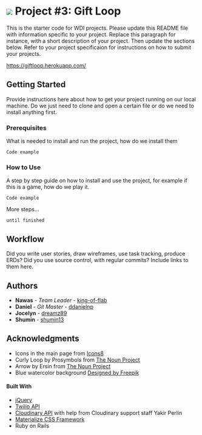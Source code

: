 # ![](https://ga-dash.s3.amazonaws.com/production/assets/logo-9f88ae6c9c3871690e33280fcf557f33.png) Project #3: Gift Loop

This is the starter code for WDI projects. Please update this README file with information specific to your project. Replace this paragraph for instance, with a short description of your project. Then update the sections below. Refer to your project specificaion for instructions on how to submit your projects.

https://giftloop.herokuapp.com/

## Getting Started

Provide instructions here about how to get your project running on our local machine. Do we just need to clone and open a certain file or do we need to install anything first.

### Prerequisites

What is needed to install and run the project, how do we install them

```
Code example
```

### How to Use

A step by step guide on how to install and use the project, for example if this is a game, how do we play it.


```
Code example
```

More steps...

```
until finished
```

## Workflow

Did you write user stories, draw wireframes, use task tracking, produce ERDs? Did you use source control, with regular commits? Include links to them here.

## Authors

* **Nawas** - *Team Leader* - [king-of-flab](https://github.com/king-of-flab)
* **Daniel** - *Git Master* - [ddanielnp](https://github.com/ddanielnp)
* **Jocelyn** - [dreamz89](https://github.com/dreamz89)
* **Shumin** - [shumin13](https://github.com/shumin13)

## Acknowledgments

* Icons in the main page from [Icons8](www.icons8.com)
* Curly Loop by Prosymbols from [The Noun Project](https://thenounproject.com)
* Arrow by Ersin from [The Noun Project](https://thenounproject.com)
* Blue watercolor background [Designed by Freepik](http://www.freepik.com/free-vector/soft-background-with-a-cute-blue-watercolor-stain_1064674.htm)

#### Built With
* [jQuery](http://jquery.com/)
* [Twilio API](www.twilio.com)
* [Cloudinary API](www.cloudinary.com) with help from Cloudinary support staff Yakir Perlin
* [Materialize CSS Framework](http://materializecss.com/)
*  Ruby on Rails

